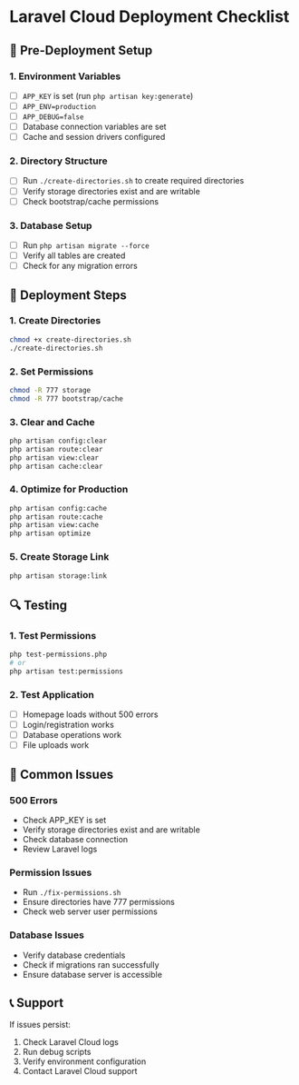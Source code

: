 # Laravel Cloud Deployment Checklist

## 🔧 Pre-Deployment Setup

### 1. Environment Variables
- [ ] `APP_KEY` is set (run `php artisan key:generate`)
- [ ] `APP_ENV=production`
- [ ] `APP_DEBUG=false`
- [ ] Database connection variables are set
- [ ] Cache and session drivers configured

### 2. Directory Structure
- [ ] Run `./create-directories.sh` to create required directories
- [ ] Verify storage directories exist and are writable
- [ ] Check bootstrap/cache permissions

### 3. Database Setup
- [ ] Run `php artisan migrate --force`
- [ ] Verify all tables are created
- [ ] Check for any migration errors

## 🚀 Deployment Steps

### 1. Create Directories
```bash
chmod +x create-directories.sh
./create-directories.sh
```

### 2. Set Permissions
```bash
chmod -R 777 storage
chmod -R 777 bootstrap/cache
```

### 3. Clear and Cache
```bash
php artisan config:clear
php artisan route:clear
php artisan view:clear
php artisan cache:clear
```

### 4. Optimize for Production
```bash
php artisan config:cache
php artisan route:cache
php artisan view:cache
php artisan optimize
```

### 5. Create Storage Link
```bash
php artisan storage:link
```

## 🔍 Testing

### 1. Test Permissions
```bash
php test-permissions.php
# or
php artisan test:permissions
```

### 2. Test Application
- [ ] Homepage loads without 500 errors
- [ ] Login/registration works
- [ ] Database operations work
- [ ] File uploads work

## 🐛 Common Issues

### 500 Errors
- Check APP_KEY is set
- Verify storage directories exist and are writable
- Check database connection
- Review Laravel logs

### Permission Issues
- Run `./fix-permissions.sh`
- Ensure directories have 777 permissions
- Check web server user permissions

### Database Issues
- Verify database credentials
- Check if migrations ran successfully
- Ensure database server is accessible

## 📞 Support

If issues persist:
1. Check Laravel Cloud logs
2. Run debug scripts
3. Verify environment configuration
4. Contact Laravel Cloud support 